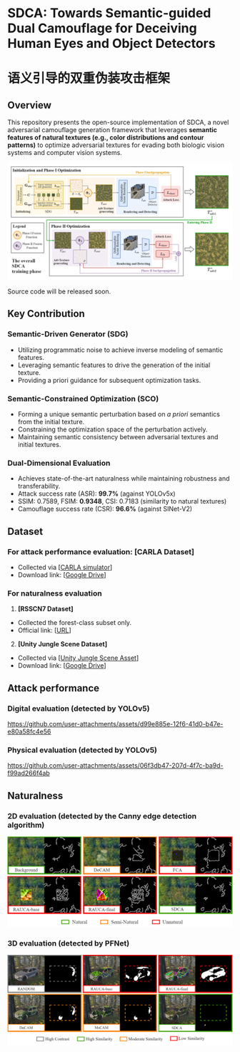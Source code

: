 # SDCA: Towards Semantic-guided Dual Camouflage for Deceiving Human Eyes and Object Detectors
# 语义引导的双重伪装攻击框架

## Overview
This repository presents the open-source implementation of SDCA, a novel adversarial camouflage generation framework that leverages **semantic features of natural textures (e.g., color distributions and contour patterns)** to optimize adversarial textures for evading both biologic vision systems and computer vision systems.

![Overall](https://github.com/Haoq1nYuan/Semantic-guided-Dual-Camouflage-Attack/blob/main/assets/framework.png)

Source code will be released soon.

## Key Contribution

### Semantic-Driven Generator (SDG)
- Utilizing programmatic noise to achieve inverse modeling of semantic features.
- Leveraging semantic features to drive the generation of the initial texture.
- Providing a priori guidance for subsequent optimization tasks.

### Semantic-Constrained Optimization (SCO)
- Forming a unique semantic perturbation based on *a priori* semantics from the initial texture.
- Constraining the optimization space of the perturbation actively.
- Maintaining semantic consistency between adversarial textures and initial textures.

### Dual-Dimensional Evaluation
- Achieves state-of-the-art naturalness while maintaining robustness and transferability.
- Attack success rate (ASR): **99.7%** (against YOLOv5x)
- SSIM: 0.7589, FSIM: **0.9348**, CSI: 0.7183 (similarity to natural textures)
- Camouflage success rate (CSR): **96.6%** (against SINet-V2)

## Dataset
### For attack performance evaluation: **[CARLA Dataset]**
- Collected via [[CARLA simulator](http://carla.org/)]
- Download link: [[Google Drive]()]

### For naturalness evaluation
1. **[RSSCN7 Dataset]** 
- Collected the forest-class subset only.
- Official link: [[URL](https://github.com/palewithout/RSSCN7)]

2. **[Unity Jungle Scene Dataset]** 
- Collected via [[Unity Jungle Scene Asset](https://naturemanufacture.com/forest-environment-set/)]
- Download link: [[Google Drive]()]

## Attack performance

### Digital evaluation (detected by YOLOv5)
https://github.com/user-attachments/assets/d99e885e-12f6-41d0-b47e-e80a58fc4e56

### Physical evaluation (detected by YOLOv5)
https://github.com/user-attachments/assets/06f3db47-207d-4f7c-ba9d-f99ad266f4ab

## Naturalness

### 2D evaluation (detected by the Canny edge detection algorithm)
![2Dn](https://github.com/Haoq1nYuan/Semantic-guided-Dual-Camouflage-Attack/blob/main/assets/2Dn.png)

### 3D evaluation (detected by PFNet)
![3Dn](https://github.com/Haoq1nYuan/Semantic-guided-Dual-Camouflage-Attack/blob/main/assets/3Dn.png)